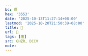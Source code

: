 ```yaml
---
bc: 㕓
hex: '3553'
date: '2025-10-13T11:27:14+08:00'
lastmod: '2025-10-20T21:50:39+08:00'
title: 󰖜
url: 󰖜
tags: [廛]
src: GHZR, DCCV
note:
---
```

